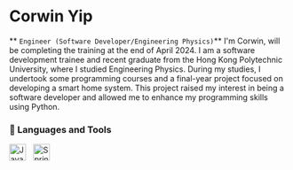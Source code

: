 <!--
**Corwin-Yip/Corwin-Yip** is a ✨ _special_ ✨ repository because its `README.md` (this file) appears on your GitHub profile.
-->

<!--
Here are some ideas to get you started:

- 🔭 I’m currently working on ...
- 🌱 I’m currently learning ...
- 👯 I’m looking to collaborate on ...
- 🤔 I’m looking for help with ...
- 💬 Ask me about ...
- 📫 How to reach me: ...
- 😄 Pronouns: ...
- ⚡ Fun fact: ...
-->

# Corwin Yip

** `Engineer (Software Developer/Engineering Physics)`**
I'm Corwin, will be completing the training at the end of April 2024. I am a software development trainee and recent graduate from the Hong Kong Polytechnic University, where I studied Engineering Physics. During my studies, I undertook some programming courses and a final-year project focused on developing a smart home system. This project raised my interest in being a software developer and allowed me to enhance my programming skills using Python. 

### 🧰 Languages and Tools
<img align="left" alt="Java" width="30px" style="padding-right:10px;" src="https://cdn.jsdelivr.net/gh/devicons/devicon/icons/java/java-original.svg"/>
<img align="left" alt="Spring" width="30px" style="padding-right:10px;" src="https://cdn.jsdelivr.net/gh/devicons/devicon/icons/spring/spring-original.svg" />
<br>

